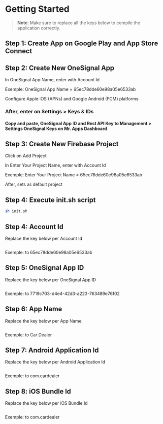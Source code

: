 # Getting Started

>**Note**: Make sure to replace all the keys below to compile the application correctly.


## Step 1: Create App on Google Play and App Store Connect


## Step 2: Create New OneSignal App

In OneSignal App Name, enter with Account Id

Exemple: OneSignal App Name = 65ec78dde60e98a05e6533ab

Configure Apple iOS (APNs) and Google Android (FCM) platforms

### After, enter on Settings > Keys & IDs
#### Copy and paste, OneSignal App ID and Rest API Key to Management > Settings OneSignal Keys on Mr. Apps Dashboard


## Step 3: Create New Firebase Project

Click on Add Project

In Enter Your Project Name, enter with Account Id

Exemple: Enter Your Project Name = 65ec78dde60e98a05e6533ab

After, sets as default project


## Step 4: Execute init.sh script
```bash
sh init.sh
```

## Step 4: Account Id

Replace the key below per Account Id

```bash

```

Exemple:  to 65ec78dde60e98a05e6533ab


## Step 5: OneSignal App ID

Replace the key below per OneSignal App ID

```bash

```

Exemple:  to 7719c703-d4e4-42d3-a223-763489e76f02


## Step 6: App Name

Replace the key below per App Name

```bash

```

Exemple:  to Car Dealer


## Step 7: Android Application Id

Replace the key below per Android Application Id

```bash

```

Exemple:  to com.cardealer


## Step 8: iOS Bundle Id

Replace the key below per iOS Bundle Id

```bash

```

Exemple:  to com.cardealer
